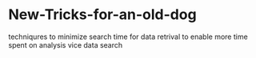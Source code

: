 # New-Tricks-for-an-old-dog
techniqures to minimize search time for data retrival to enable more time spent on analysis vice data search
